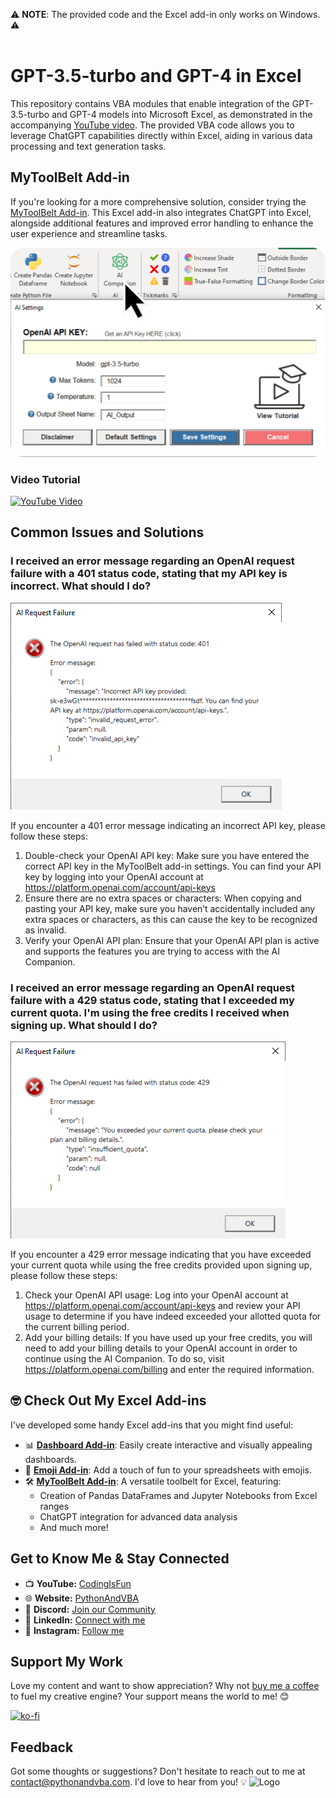 ⚠️ **NOTE**: The provided code and the Excel add-in only works on Windows. ⚠️
<br/><br/>
# GPT-3.5-turbo and GPT-4 in Excel
This repository contains VBA modules that enable integration of the GPT-3.5-turbo and GPT-4 models into Microsoft Excel, as demonstrated in the accompanying [YouTube video](https://youtu.be/3Z96yLlDim0). The provided VBA code allows you to leverage ChatGPT capabilities directly within Excel, aiding in various data processing and text generation tasks.

## MyToolBelt Add-in
If you're looking for a more comprehensive solution, consider trying the [MyToolBelt Add-in](https://pythonandvba.com/mytoolbelt). This Excel add-in also integrates ChatGPT into Excel, alongside additional features and improved error handling to enhance the user experience and streamline tasks.

![AI Companion Demo](assets/ai_companion.png)


### Video Tutorial
[![YouTube Video](https://img.youtube.com/vi/3Z96yLlDim0/0.jpg)](https://youtu.be/3Z96yLlDim0)

## Common Issues and Solutions

### I received an error message regarding an OpenAI request failure with a 401 status code, stating that my API key is incorrect. What should I do? 
![Invalid API Key Error](assets/invalid_api_key.png)

If you encounter a 401 error message indicating an incorrect API key, please follow these steps:

1. Double-check your OpenAI API key: Make sure you have entered the correct API key in the MyToolBelt add-in settings. You can find your API key by logging into your OpenAI account at https://platform.openai.com/account/api-keys
2. Ensure there are no extra spaces or characters: When copying and pasting your API key, make sure you haven’t accidentally included any extra spaces or characters, as this can cause the key to be recognized as invalid.
3. Verify your OpenAI API plan: Ensure that your OpenAI API plan is active and supports the features you are trying to access with the AI Companion.

### I received an error message regarding an OpenAI request failure with a 429 status code, stating that I exceeded my current quota. I'm using the free credits I received when signing up. What should I do?
![Exceed Current Quota Error](assets/exceed_current_quota.png)

If you encounter a 429 error message indicating that you have exceeded your current quota while using the free credits provided upon signing up, please follow these steps:

1. Check your OpenAI API usage: Log into your OpenAI account at https://platform.openai.com/account/api-keys and review your API usage to determine if you have indeed exceeded your allotted quota for the current billing period.
2. Add your billing details: If you have used up your free credits, you will need to add your billing details to your OpenAI account in order to continue using the AI Companion. To do so, visit https://platform.openai.com/billing and enter the required information.



## 🤓 Check Out My Excel Add-ins
I've developed some handy Excel add-ins that you might find useful:

- 📊 **[Dashboard Add-in](https://pythonandvba.com/grafly)**: Easily create interactive and visually appealing dashboards.
- 🤪 **[Emoji Add-in](https://pythonandvba.com/emojify)**: Add a touch of fun to your spreadsheets with emojis.
- 🛠️ **[MyToolBelt Add-in](https://pythonandvba.com/mytoolbelt)**: A versatile toolbelt for Excel, featuring:
  - Creation of Pandas DataFrames and Jupyter Notebooks from Excel ranges
  - ChatGPT integration for advanced data analysis
  - And much more!


## Get to Know Me & Stay Connected
- 📺 **YouTube:** [CodingIsFun](https://youtube.com/c/CodingIsFun)
- 🌐 **Website:** [PythonAndVBA](https://pythonandvba.com)
- 💬 **Discord:** [Join our Community](https://pythonandvba.com/discord)
- 💼 **LinkedIn:** [Connect with me](https://www.linkedin.com/in/sven-bosau/)
- 📸 **Instagram:** [Follow me](https://www.instagram.com/codingisfun_official/)

## Support My Work
Love my content and want to show appreciation? Why not [buy me a coffee](https://pythonandvba.com/coffee-donation) to fuel my creative engine? Your support means the world to me! 😊

[![ko-fi](https://ko-fi.com/img/githubbutton_sm.svg)](https://pythonandvba.com/coffee-donation)

## Feedback
Got some thoughts or suggestions? Don't hesitate to reach out to me at contact@pythonandvba.com. I'd love to hear from you! 💡
![Logo](https://www.pythonandvba.com/banner-img)
